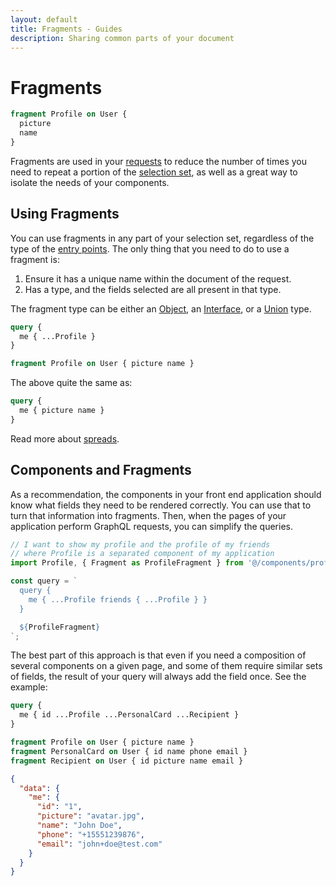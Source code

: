 ```yaml
---
layout: default
title: Fragments - Guides
description: Sharing common parts of your document
---
```


# Fragments

```graphql
fragment Profile on User {
  picture
  name
}
```

Fragments are used in your [requests](/guides/requests) to reduce the number of times you need to repeat
a portion of the [selection set](/guides/request#selection-set), as well as a great
way to isolate the needs of your components.

## Using Fragments

You can use fragments in any part of your selection set, regardless of the type of the
[entry points](/guides/request#entry-points). The only thing that you need to do to use a fragment
is:

1. Ensure it has a unique name within the document of the request.
2. Has a type, and the fields selected are all present in that type.

The fragment type can be either an [Object](/guides/objects), an [Interface](/guides/interfaces),
or a [Union](/guides/unions) type.

```graphql
query {
  me { ...Profile }
}

fragment Profile on User { picture name }
```

The above quite the same as:

```graphql
query {
  me { picture name }
}
```

Read more about [spreads](/guides/spreads).

## Components and Fragments

As a recommendation, the components in your front end application should know
what fields they need to be rendered correctly. You can use that to turn that information
into fragments. Then, when the pages of your application perform GraphQL requests, you can
simplify the queries.

```js
// I want to show my profile and the profile of my friends
// where Profile is a separated component of my application
import Profile, { Fragment as ProfileFragment } from '@/components/profile';

const query = `
  query {
    me { ...Profile friends { ...Profile } }
  }

  ${ProfileFragment}
`;
```

The best part of this approach is that even if you need a composition of several
components on a given page, and some of them require similar sets of fields, the
result of your query will always add the field once. See the example:

```graphql
query {
  me { id ...Profile ...PersonalCard ...Recipient }
}

fragment Profile on User { picture name }
fragment PersonalCard on User { id name phone email }
fragment Recipient on User { id picture name email }
```

```json
{
  "data": {
    "me": {
      "id": "1",
      "picture": "avatar.jpg",
      "name": "John Doe",
      "phone": "+15551239876",
      "email": "john+doe@test.com"
    }
  }
}
```
